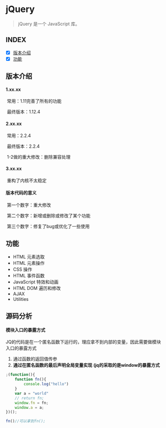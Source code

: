 # jQuery

> jQuery 是一个 JavaScript 库。

## INDEX

- [x] [版本介绍](#版本介绍)
- [x] [功能](#功能)

## 版本介绍

#### 1.xx.xx

​	常用：1.11完善了所有的功能

​	最终版本：1.12.4



#### 2.xx.xx

​	常用：2.2.4

​	最终版本：2.2.4

​	1-2做的重大修改：删除兼容处理



#### 3.xx.xx

​	重构了内核不太稳定



#### 版本代码的意义

​	第一个数字：重大修改

​	第二个数字：新增或删除或修改了某个功能

​	第三个数字：修复了bug或优化了一些使用



## 功能

- HTML 元素选取
- HTML 元素操作
- CSS 操作
- HTML 事件函数
- JavaScript 特效和动画
- HTML DOM 遍历和修改
- AJAX
- Utilities



## 源码分析

#### 模块入口的暴露方式

JQ的代码是在一个匿名函数下运行的，理应拿不到内部的变量，因此需要做模块入口的暴露方式

1. 通过函数的返回值传参
2. **通过在匿名函数的最后声明全局变量实现**          **(jq的采取的是window的暴露方式**


```js
;(function(){
    function fn(){
        console.log("hello")
    }
    var a = "world"
    // return fn;
    window.fn = fn;
    window.a = a;
})();

fn()//可以拿到fn();
```
